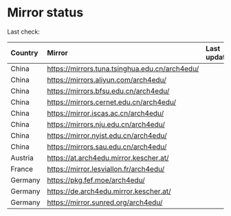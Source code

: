 <script src="./time.js"></script>
# Mirror status
Last check: <script type="text/javascript">localize(1726813810.323322);</script>

|Country|Mirror|Last update|
|:------|:-----|:----------|
|China|https://mirrors.tuna.tsinghua.edu.cn/arch4edu/|<script type="text/javascript">localize(1726771853);</script>|
|China|https://mirrors.aliyun.com/arch4edu/|<script type="text/javascript">localize(1726771853);</script>|
|China|https://mirrors.bfsu.edu.cn/arch4edu/|<script type="text/javascript">localize(1726771853);</script>|
|China|https://mirrors.cernet.edu.cn/arch4edu/|<script type="text/javascript">localize(1726771853);</script>|
|China|https://mirror.iscas.ac.cn/arch4edu/|<script type="text/javascript">localize(1726771853);</script>|
|China|https://mirrors.nju.edu.cn/arch4edu/|<script type="text/javascript">localize(1726771853);</script>|
|China|https://mirror.nyist.edu.cn/arch4edu/|<script type="text/javascript">localize(1726771853);</script>|
|China|https://mirrors.sau.edu.cn/arch4edu/|<script type="text/javascript">localize(1726771853);</script>|
|Austria|https://at.arch4edu.mirror.kescher.at/|<script type="text/javascript">localize(1726771853);</script>|
|France|https://mirror.lesviallon.fr/arch4edu/|<script type="text/javascript">localize(1726771853);</script>|
|Germany|https://pkg.fef.moe/arch4edu/|<script type="text/javascript">localize(1726771853);</script>|
|Germany|https://de.arch4edu.mirror.kescher.at/|<script type="text/javascript">localize(1726771853);</script>|
|Germany|https://mirror.sunred.org/arch4edu/|<script type="text/javascript">localize(1726771853);</script>|

<script src="./tablefilter/tablefilter.js"></script>
<script src="./table.js"></script>